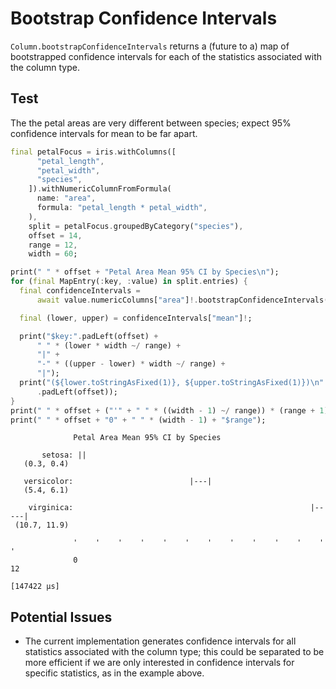 # Bootstrap Confidence Intervals

`Column.bootstrapConfidenceIntervals` returns a (future to a) map of bootstrapped confidence intervals for each of the statistics associated with the column type.

## Test

The the petal areas are very different between species; expect 95% confidence intervals for mean to be far apart.

```dart
final petalFocus = iris.withColumns([
      "petal_length",
      "petal_width",
      "species",
    ]).withNumericColumnFromFormula(
      name: "area",
      formula: "petal_length * petal_width",
    ),
    split = petalFocus.groupedByCategory("species"),
    offset = 14,
    range = 12,
    width = 60;

print(" " * offset + "Petal Area Mean 95% CI by Species\n");
for (final MapEntry(:key, :value) in split.entries) {
  final confidenceIntervals =
      await value.numericColumns["area"]!.bootstrapConfidenceIntervals();

  final (lower, upper) = confidenceIntervals["mean"]!;

  print("$key:".padLeft(offset) +
      " " * (lower * width ~/ range) +
      "|" +
      "-" * ((upper - lower) * width ~/ range) +
      "|");
  print("(${lower.toStringAsFixed(1)}, ${upper.toStringAsFixed(1)})\n"
      .padLeft(offset));
}
print(" " * offset + ("'" + " " * ((width - 1) ~/ range)) * (range + 1));
print(" " * offset + "0" + " " * (width - 1) + "$range");
```

```text
              Petal Area Mean 95% CI by Species

       setosa: ||
   (0.3, 0.4)

   versicolor:                          |---|
   (5.4, 6.1)

    virginica:                                                     |-----|
 (10.7, 11.9)

              '    '    '    '    '    '    '    '    '    '    '    '    '    
              0                                                           12

[147422 μs]
```

## Potential Issues

* The current implementation generates confidence intervals for all statistics associated with the column type; this could be separated to be more efficient if we are only interested in confidence intervals for specific statistics, as in the example above.
